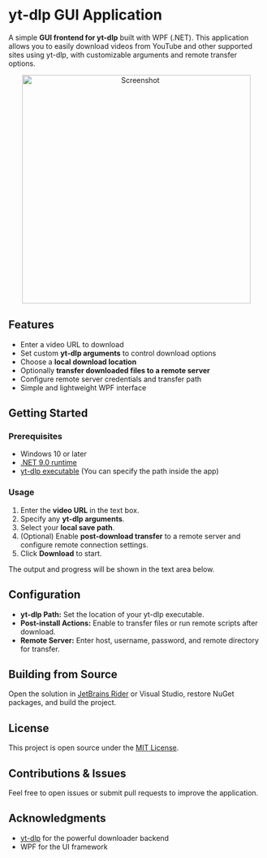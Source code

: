 # yt-dlp GUI Application

A simple **GUI frontend for yt-dlp** built with WPF (.NET). This application allows you to easily download videos from YouTube and other supported sites using yt-dlp, with customizable arguments and remote transfer options.
<p align="center">
	<img alt="Screenshot" src="https://i.imgur.com/fNF9S3V.png" width="450"/>
</p>


## Features

- Enter a video URL to download
- Set custom **yt-dlp arguments** to control download options
- Choose a **local download location**
- Optionally **transfer downloaded files to a remote server**
- Configure remote server credentials and transfer path
- Simple and lightweight WPF interface


## Getting Started

### Prerequisites

- Windows 10 or later
- [.NET 9.0 runtime](https://dotnet.microsoft.com/en-us/download/dotnet/9.0)
- [yt-dlp executable](https://github.com/yt-dlp/yt-dlp/releases) (You can specify the path inside the app)

### Usage

1. Enter the **video URL** in the text box.
2. Specify any **yt-dlp arguments**.
3. Select your **local save path**.
4. (Optional) Enable **post-download transfer** to a remote server and configure remote connection settings.
5. Click **Download** to start.

The output and progress will be shown in the text area below.


## Configuration

- **yt-dlp Path:** Set the location of your yt-dlp executable.
- **Post-install Actions:** Enable to transfer files or run remote scripts after download.
- **Remote Server:** Enter host, username, password, and remote directory for transfer.


## Building from Source

Open the solution in [JetBrains Rider](https://www.jetbrains.com/rider/) or Visual Studio, restore NuGet packages, and build the project.


## License

This project is open source under the [MIT License](LICENSE).


## Contributions & Issues

Feel free to open issues or submit pull requests to improve the application.


## Acknowledgments

- [yt-dlp](https://github.com/yt-dlp/yt-dlp) for the powerful downloader backend
- WPF for the UI framework
